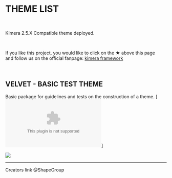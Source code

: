 
# THEME LIST

&nbsp;

Kimera 2.5.X  Compatible theme deployed.

&nbsp;

If you like this project, you would like to click on the ★ above this page<br />
and follow us on the official fanpage: [kimera framework](https://www.facebook.com/KimeraFramework/)



&nbsp;

## VELVET - BASIC TEST THEME

Basic package for guidelines and tests on the construction of a theme. [![DOWNLOAD](https://github.com/ShapeGroup/kimera-frontend-framework/raw/master/blueprint/themes/velvet%20theme/theme.velvet.v1.0.zip)]

![](https://raw.githubusercontent.com/ShapeGroup/kimera-frontend-framework/master/blueprint/themes/velvet%20theme/themebanner.jpg)


---

Creators link @ShapeGroup
